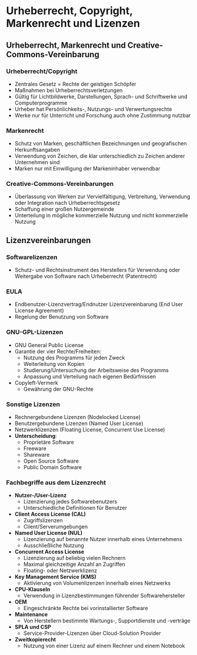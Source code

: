 # Urheberrecht, Copyright, Markenrecht und Lizenzen

## Urheberrecht, Markenrecht und Creative-Commons-Vereinbarung

### Urheberrecht/Copyright
- Zentrales Gesetz = Rechte der geistigen Schöpfer
- Maßnahmen bei Urheberrechtsverletzungen
- Gültig für Lichtbildwerke, Darstellungen, Sprach- und Schriftwerke und Computerprogramme
- Urheber hat Persönlichkeits-, Nutzungs- und Verwertungsrechte
- Werke nur für Unterricht und Forschung auch ohne Zustimmung nutzbar

### Markenrecht
- Schutz von Marken, geschäftlichen Bezeichnungen und geografischen Herkunftsangaben
- Verwendung von Zeichen, die klar unterschiedlich zu Zeichen anderer Unternehmen sind
- Marken nur mit Einwilligung der Markeninhaber verwendbar

### Creative-Commons-Vereinbarungen
- Überlassung von Werken zur Vervielfältigung, Verbreitung, Verwendung oder Integration nach Urheberrechtsgesetz
- Schaffung einer großen Nutzergemeinde
- Unterteilung in mögliche kommerzielle Nutzung und nicht kommerzielle Nutzung

## Lizenzvereinbarungen

### Softwarelizenzen
- Schutz- und Rechtsinstrument des Herstellers für Verwendung oder Weitergabe von Software nach Urheberrecht (Patentrecht)

### EULA
- Endbenutzer-Lizenzvertrag/Endnutzer Lizenzvereinbarung (End User License Agreement)
- Regelung der Benutzung von Software

### GNU-GPL-Lizenzen
- GNU General Public License
- Garantie der vier Rechte/Freiheiten:
  - Nutzung des Programms für jeden Zweck
  - Weiterleitung von Kopien
  - Studierung/Untersuchung der Arbeitsweise des Programms
  - Anpassung und Verteilung nach eigenen Bedürfnissen
- Copyleft-Vermerk
  - Gewährung der GNU-Rechte

### Sonstige Lizenzen
- Rechnergebundene Lizenzen (Nodelocked License)
- Benutzergebundene Lizenzen (Named User License)
- Netzwerklizenzen (Floating License, Concurrent Use License)
- **Unterscheidung**:
  - Proprietäre Software
  - Freeware
  - Shareware
  - Open Source Software
  - Public Domain Software
 
### Fachbegriffe aus dem Lizenzrecht
- **Nutzer-/User-Lizenz**
  - Lizenzierung jedes Softwarebenutzers
  - Unterschiedliche Definitionen für Benutzer
- **Client Access License (CAL)**
  - Zugriffslizenzen
  - Client/Serverumgebungen
- **Named User License (NUL)**
  - Lizenzierung auf benannte Nutzer innerhalb eines Unternehmens
  - Ausschließliche Nutzung
- **Concurrent Access License**
  - Lizenzierung auf beliebig vielen Rechnern
  - Maximal gleichzeitige Anzahl an Zugriffen
  - Floating- oder Netzwerklizenz
- **Key Management Service (KMS)**
  - Aktivierung von Volumenlizenzen innerhalb eines Netzwerks
- **CPU-Klauseln**
  - Verwendung in Lizenzbestimmungen führender Softwarehersteller
- **OEM**
  - Eingeschränkte Rechte bei vorinstallierter Software
- **Maintenance**
  - Von Herstellern bestimmte Wartungs-, Supportdienste und -verträge
- **SPLA und CSP**
  - Service-Provider-Lizenzen über Cloud-Solution Provider
- **Zweitkopierecht**
  - Nutzung von einer Lizenz auf einem Rechner und einem Notebook
